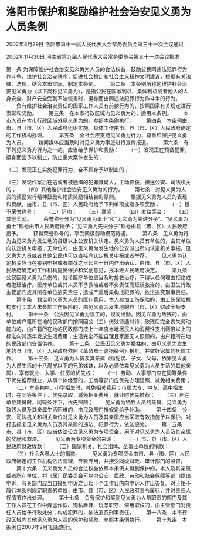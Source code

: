 # 洛阳市保护和奖励维护社会治安见义勇为人员条例

2002年8月29日 洛阳市第十一届人民代表大会常务委员会第三十一次会议通过

2002年11月30日 河南省第九届人民代表大会常务委员会第三十一次会议批准

<!-- INFO END -->

第一条 为保障维护社会治安见义勇为人员的合法权益，鼓励公民同违法犯罪行为作斗争，维护社会治安秩序，促进社会稳定和社会主义精神文明建设，根据有关法律、法规，结合本市实际，制定本条例。
　　第二条　本条例所称的维护社会治安见义勇为（以下简称见义勇为），是指公民在国家利益、集体利益或者他人的人身安全、财产安全受到不法侵害时，挺身而出同违法犯罪行为作斗争的行为。 
　　负有维护社会治安责任的国家工作人员有前款行为的，按照国家有关规定进行表彰和奖励。 
　　第三条　在本市行政区域内见义勇为的，适用本条例。 
　　本市人员在本市行政区域外见义勇为的，参照本条例执行。 
　　第四条　本条例由市、县（市、区）人民政府组织实施。具体工作由市、县（市、区）人民政府确定的工作机构办理。 
　　第五条　全社会应支持见义勇为行为，尊重和保护见义勇为人员。 
　　新闻媒体应当及时对见义勇为事迹进行宣传报道。 
　　第六条　有下列见义勇为行为之一的，应当给予保护和奖励： 
　　（一）发现正在预备犯罪，挺身而出予以制止，防止重大案件发生的；

（二）发现正在实施犯罪行为，奋不顾身予以制止的；

（三）发现作案后在逃或者被通缉的犯罪嫌疑人，主动抓获，扭送公安、司法机关的； 
　　（四）其他维护社会治安见义勇为的行为。 
　　第七条　对见义勇为人员的奖励实行精神鼓励和物质奖励相结合的原则。 
　　根据见义勇为人员的表现和贡献，由市、县（市、区）人民政府给予下列单项或者多项奖励： 
　　（一）授予荣誉称号； 
　　（二）记功； 
　　（三）嘉奖； 
　　（四）发给奖金； 
　　（五）其他奖励。 
　　荣誉称号分为“见义勇为勇士”和“见义勇为先进分子”。“见义勇为勇士”称号由市人民政府授予；“见义勇为先进分子”称号由县（市、区）人民政府授予。 
　　获得荣誉称号的，享受同级劳动模范待遇。 
　　第八条　见义勇为行为由见义勇为发生地的县级以上公安机关认定。见义勇为人员有单位的，由其单位向认定机关申报；无单位的，由见义勇为发生地的公安派出所向认定机关申报。见义勇为人员或者其他公民也可以直接向认定机关申报或者举荐。 
　　见义勇为认定机关应当在接到申报或者举荐之日起三十日内作出确认，由市、县（市、区）人民政府确定的工作机构提出保护和奖励意见，报本级人民政府决定。 
　　第九条　公民因见义勇为负伤的，就诊医疗单位应当及时抢救治疗，不得以任何理由拒绝或者拖延治疗。医疗单位或其人员不予救治或者不负责任而延误救治的，由卫生行政主管部门或其所在单位追究责任；造成严重后果构成犯罪的，依法追究刑事责任。 
　　第十条　救治见义勇为人员的医疗费用，本人参加工伤保险的，由工伤保险机构支付；本人未参加工伤保险的，由见义勇为发生地的县（市、区）财政全额支付。 
　　第十一条　公民因见义勇为误工的，视同出勤。因见义勇为致残的，由单位或户籍所在地的民政部门按照因公（工）伤残待遇对待；致残后完全丧失劳动能力的，由户籍所在地的民政部门按上一年度当地居民人均消费性支出两倍以上的标准向其逐年发放生活费用；生活完全不能自理且家庭无人照顾的，由户籍所在地的民政部门安置供养。 
　　第十二条　公民因见义勇为牺牲的，由见义勇为发生地的县（市、区）人民政府依照《革命烈士褒扬条例》报批，并做好家属的抚恤工作。 
　　第十三条　见义勇为人员及其亲属（指配偶、子女、父母，依靠见义勇为人员生活的十八周岁以下的兄弟姊妹，以及必须依靠见义勇为人员生活的其他亲属），享有就业、入学、住房的优先权： 
　　（一）劳动、人事部门应在同等条件下优先推荐就业，从事个体经营的，工商等部门应优先办理证照，减免相关费用； 
　　（二）本市初中、小学招生时，减免相关费用；市属大专、中专、高中招生时，在同等条件下，优先录取，减免相关费用，就业时优先推荐； 
　　（三）所在单位建房时，同等条件下，优先照顾； 
　　见义勇为牺牲人员的亲属、见义勇为致残人员及其亲属生活困难的，由民政部门按规定给予补助。 
　　第十四条　公安、司法机关和相关单位对见义勇为人员及其亲属应当采取有效措施予以保护。对打击报复见义勇为人员及其亲属的违法、犯罪行为，依法惩处。 
　　第十五条　市、县（市、区）应当依法设立见义勇为专项资金，用于对见义勇为人员及其亲属的奖励和救济。 
　　 见义勇为专项资金的来源：
　　（一）市、县（市、区）人民政府财政拨款； 
　　（二）国家机关、社会团体、企事业单位的捐款； 
　　（三）社会各界人士的捐款。 
　　见义勇为专项资金由市、县（市、区）人民政府确定的工作机构依法管理，专款专用，并接受同级财政、审计部门的监督。 
　　第十六条　见义勇为人员的合法权益依照本条例未得到保护的，本人及其亲属或者所在单位、村（居）民委员会可以向公安、民政、劳动和社会保障等部门提出申诉，有关部门应当自接到申诉之日起十个工作日内向申诉人作出答复。对于拒不履行本条例规定职责的单位，由市、县（市、区）人民政府责令履行，并对责任人视情节作出处理。 
　　第十七条　负有保护和奖励见义勇为人员职责的部门及其工作人员在工作中弄虚作假、徇私舞弊、玩忽职守、滥用职权的，由主管部门对责任人员给予行政处分；构成犯罪的，依法追究刑事责任。 
　　第十八条　本市行政区域内其他见义勇为人员的保护和奖励，参照本条例执行。 
　　第十九条　本条例自2003年2月1日起施行。

